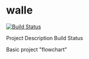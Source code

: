 # walle

[![Build Status](https://dev.azure.com/martinmorsell18/Current%20Projects/_apis/build/status/Gophers.walle?branchName=refs%2Fpull%2F1%2Fmerge)](https://dev.azure.com/martinmorsell18/Current%20Projects/_build/latest?definitionId=8&branchName=refs%2Fpull%2F1%2Fmerge)

Project Description
Build Status

Basic project "flowchart"
